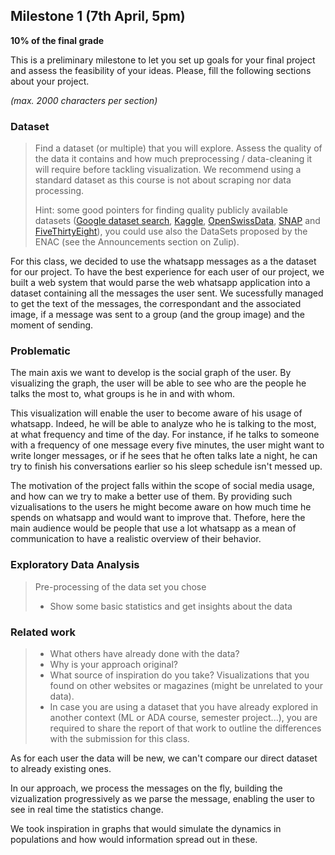 ## Milestone 1 (7th April, 5pm)

**10% of the final grade**

This is a preliminary milestone to let you set up goals for your final project and assess the feasibility of your ideas.
Please, fill the following sections about your project.

*(max. 2000 characters per section)*

### Dataset

> Find a dataset (or multiple) that you will explore. Assess the quality of the data it contains and how much preprocessing / data-cleaning it will require before tackling visualization. We recommend using a standard dataset as this course is not about scraping nor data processing.
>
> Hint: some good pointers for finding quality publicly available datasets ([Google dataset search](https://datasetsearch.research.google.com/), [Kaggle](https://www.kaggle.com/datasets), [OpenSwissData](https://opendata.swiss/en/), [SNAP](https://snap.stanford.edu/data/) and [FiveThirtyEight](https://data.fivethirtyeight.com/)), you could use also the DataSets proposed by the ENAC (see the Announcements section on Zulip).

For this class, we decided to use the whatsapp messages as a the dataset for our project. To have the best experience for each user of our project, we built a web system that would parse the web whatsapp application into a dataset containing all the messages the user sent. We sucessfully managed to get the text of the messages, the correspondant and the associated image, if a message was sent to a group (and the group image) and the moment of sending.  

### Problematic

The main axis we want to develop is the social graph of the user. By visualizing the graph, the user will be able to see who are the people he talks the most to, what groups is he in and with whom.

This visualization will enable the user to become aware of his usage of whatsapp. Indeed, he will be able to analyze who he is talking to the most, at what frequency and time of the day. For instance, if he talks to someone with a frequency of one message every five minutes, the user might want to write longer messages, or if he sees that he often talks late a night, he can try to finish his conversations earlier so his sleep schedule isn't messed up.

The motivation of the project falls within the scope of social media usage, and how can we try to make a better use of them. By providing such vizualisations to the users he might become aware on how much time he spends on whatsapp and would want to improve that. Thefore, here the main audience would be people that use a lot whatsapp as a mean of communication to have a realistic overview of their behavior.



### Exploratory Data Analysis

> Pre-processing of the data set you chose
> - Show some basic statistics and get insights about the data

### Related work


> - What others have already done with the data?
> - Why is your approach original?
> - What source of inspiration do you take? Visualizations that you found on other websites or magazines (might be unrelated to your data).
> - In case you are using a dataset that you have already explored in another context (ML or ADA course, semester project...), you are required to share the report of that work to outline the differences with the submission for this class.

As for each user the data will be new, we can't compare our direct dataset to already existing ones.

In our approach, we process the messages on the fly, building the vizualization progressively as we parse the message, enabling the user to see in real time the statistics change.

We took inspiration in graphs that would simulate the dynamics in populations and how would information spread out in these.



